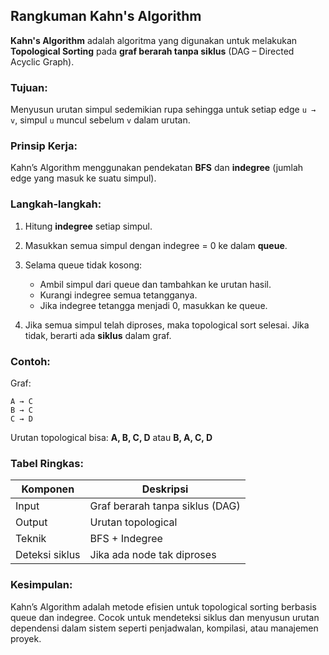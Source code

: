 ## Rangkuman Kahn's Algorithm

**Kahn's Algorithm** adalah algoritma yang digunakan untuk melakukan **Topological Sorting** pada **graf berarah tanpa siklus** (DAG – Directed Acyclic Graph).

### Tujuan:

Menyusun urutan simpul sedemikian rupa sehingga untuk setiap edge `u → v`, simpul `u` muncul sebelum `v` dalam urutan.

### Prinsip Kerja:

Kahn’s Algorithm menggunakan pendekatan **BFS** dan **indegree** (jumlah edge yang masuk ke suatu simpul).

### Langkah-langkah:

1. Hitung **indegree** setiap simpul.
2. Masukkan semua simpul dengan indegree = 0 ke dalam **queue**.
3. Selama queue tidak kosong:

   * Ambil simpul dari queue dan tambahkan ke urutan hasil.
   * Kurangi indegree semua tetangganya.
   * Jika indegree tetangga menjadi 0, masukkan ke queue.
4. Jika semua simpul telah diproses, maka topological sort selesai. Jika tidak, berarti ada **siklus** dalam graf.

### Contoh:

Graf:

```
A → C  
B → C  
C → D
```

Urutan topological bisa: **A, B, C, D** atau **B, A, C, D**

### Tabel Ringkas:

| Komponen       | Deskripsi                       |
| -------------- | ------------------------------- |
| Input          | Graf berarah tanpa siklus (DAG) |
| Output         | Urutan topological              |
| Teknik         | BFS + Indegree                  |
| Deteksi siklus | Jika ada node tak diproses      |

### Kesimpulan:

Kahn’s Algorithm adalah metode efisien untuk topological sorting berbasis queue dan indegree. Cocok untuk mendeteksi siklus dan menyusun urutan dependensi dalam sistem seperti penjadwalan, kompilasi, atau manajemen proyek.
